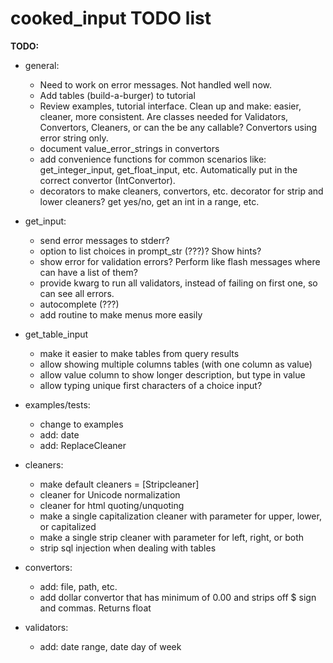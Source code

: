 
# cooked_input TODO list

**TODO:**

* general:
    * Need to work on error messages. Not handled well now.
    * Add tables (build-a-burger) to tutorial
    * Review examples, tutorial interface. Clean up and make: easier, cleaner, more consistent.
        Are classes needed for Validators, Convertors, Cleaners, or can the be any callable? Convertors
        using error string only.
    * document value_error_strings in convertors
    * add convenience functions for common scenarios like: get_integer_input, get_float_input, etc. Automatically put in
        the correct convertor (IntConvertor).
    * decorators to make cleaners, convertors, etc. decorator for strip and lower cleaners? 
        get yes/no, get an int in a range, etc.

* get_input:
    * send error messages to stderr?
    * option to list choices in prompt_str (???)? Show hints?
    * show error for validation errors? Perform like flash messages where can have a list of them?
    * provide kwarg to run all validators, instead of failing on first one, so can see all errors.
    * autocomplete (???)
    * add routine to make menus more easily

* get_table_input
    * make it easier to make tables from query results
    * allow showing multiple columns tables (with one column as value)
    * allow value column to show longer description, but type in value
    * allow typing unique first characters of a choice input?
       
* examples/tests:
    * change to examples
    * add: date
    * add: ReplaceCleaner

* cleaners:
    * make default cleaners = [Stripcleaner]
    * cleaner for Unicode normalization
    * cleaner for html quoting/unquoting
    * make a single capitalization cleaner with parameter for upper, lower, or capitalized
    * make a single strip cleaner with parameter for left, right, or both
    * strip sql injection when dealing with tables

* convertors:
    * add: file, path, etc.
    * add dollar convertor that has minimum of 0.00 and strips off $ sign and commas. Returns float
 
* validators:
    * add: date range, date day of week